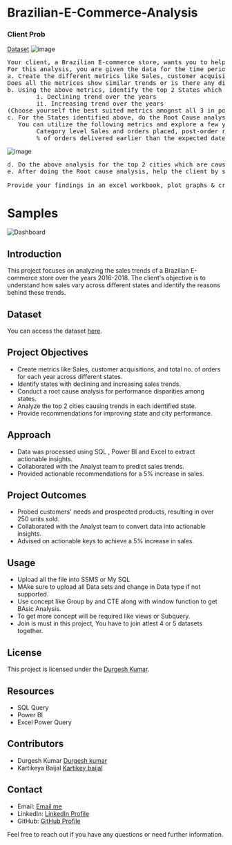 # Brazilian-E-Commerce-Analysis
### Client Prob
 <a href="https://drive.google.com/file/d/1-Fv55pggi0fMRInxiDEz3gnOgb1aIeJL/view?usp=share_link">Dataset</a>
![image](https://user-images.githubusercontent.com/109127584/201036862-71b28382-705d-4072-a3c7-b556df1d31ce.png)

<pre>Your client, a Brazilian E-commerce store, wants you to help them understand how their sales trend across different states over the years and why?. 
For this analysis, you are given the data for the time period 2016-2018
a. Create the different metrics like Sales, customer acquisitions, total no. of orders for each Year across the different states they serve.
Does all the metrices show similar trends or is there any disparity amongst each of them?
b. Using the above metrics, identify the top 2 States which show
		i. Declining trend over the years 
		ii. Increasing trend over the years
(Choose yourself the best suited metrics amognst all 3 in point (a) to carry out the analysis)
c. For the States identified above, do the Root Cause analysis for their performance across a variety of metrics.
   You can utilize the following metrics and explore a few yourself as well by analyzing the data.
		Category level Sales and orders placed, post-order reviews, Seller performance in terms of deliveries, product-level sales & orders placed,
		% of orders delivered earlier than the expected date, % of orders delivered later than the expected date, etc.
</pre>
![image](https://user-images.githubusercontent.com/109127584/201037098-37a92dd2-2bcf-47b5-9d88-36ec56caec39.png)
<pre>
d. Do the above analysis for the top 2 cities which are causing the trend for each of the states identified in point (b)
e. After doing the Root cause analysis, help the client by suggesting ways to improve the performance of the States and the cities

Provide your findings in an excel workbook, plot graphs & create multiple tabs as needed.
</pre>
# Samples
![Dashboard](https://blogger.googleusercontent.com/img/b/R29vZ2xl/AVvXsEh3VgeOabFPVdtVzcyVF9xQZGlWegLOVKzG2SFILJAFF6ZPfu3GsZS_4YM-S76TMCoM0vvPllBTEFFikJ_94PDOM5X5Hz79HCtVEt5sXzZAbw8lZqX8mP5dt0mn7fQGMdJchJntu6OCtI0tyLWPpvfatpW-E2NBoHvFnzZArF-knLgKQ2p9_XFaYW3d0Qg/s1370/Screenshot%202023-05-18%20131129.png)

## Introduction

This project focuses on analyzing the sales trends of a Brazilian E-commerce store over the years 2016-2018. The client's objective is to understand how sales vary across different states and identify the reasons behind these trends. 

## Dataset

You can access the dataset [here](https://drive.google.com/file/d/1-Fv55pggi0fMRInxiDEz3gnOgb1aIeJL/view?usp=share_link).

## Project Objectives

- Create metrics like Sales, customer acquisitions, and total no. of orders for each year across different states.
- Identify states with declining and increasing sales trends.
- Conduct a root cause analysis for performance disparities among states.
- Analyze the top 2 cities causing trends in each identified state.
- Provide recommendations for improving state and city performance.

## Approach

- Data was processed using SQL , Power BI and Excel to extract actionable insights.
- Collaborated with the Analyst team to predict sales trends.
- Provided actionable recommendations for a 5% increase in sales.

## Project Outcomes

- Probed customers' needs and prospected products, resulting in over 250 units sold.
- Collaborated with the Analyst team to convert data into actionable insights.
- Advised on actionable keys to achieve a 5% increase in sales.

## Usage

- Upload all the file into SSMS or My SQL
- MAke sure to upload all Data sets and change in Data type if not supported.
- Use concept like Group by and CTE along with window function to get BAsic Analysis.
- To get more concept will be required like views or Subquery.
- Join is must in this project, You have to join atlest 4 or 5 datasets together.
## License

This project is licensed under the [Durgesh Kumar](https://github.com/durgeshanalyst).

## Resources
- SQL Query
- Power BI
- Excel Power Query

## Contributors
- Durgesh Kumar [Durgesh kumar](https://github.com/durgeshanalyst)
- Kartikeya Baijal [Kartikey baijal](https://github.com/kartikeya101)
## Contact

- Email: [Email me](mailto:your.email@example.com)
- LinkedIn: [LinkedIn Profile](https://www.linkedin.com/in/durgeshanalyst/)
- GitHub: [GitHub Profile](https://github.com/durgeshanalyst)

Feel free to reach out if you have any questions or need further information.



